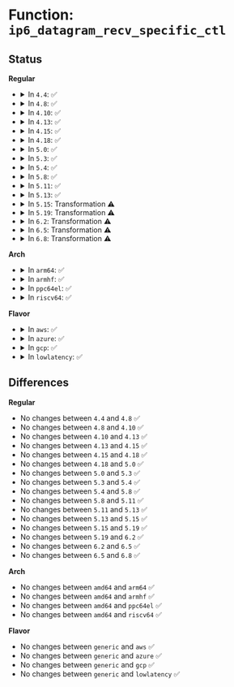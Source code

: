 # Function: <code>ip6_datagram_recv_specific_ctl</code>

## Status
<b>Regular</b>
<ul>
<li>
<details>
<summary>In <code>4.4</code>: ✅</summary>

```c
void ip6_datagram_recv_specific_ctl(struct sock *sk, struct msghdr *msg, struct sk_buff *skb);
```

**Collision:** Unique Global

**Inline:** No

**Transformation:** False

**Instances:**

```
In net/ipv6/datagram.c (ffffffff817f5090)
Location: net/ipv6/datagram.c:552
Inline: False
Direct callers:
  - net/ipv6/udp.c:udpv6_recvmsg
  - net/ipv6/datagram.c:ipv6_recv_error
  - net/ipv6/datagram.c:ip6_datagram_recv_ctl
```
**Symbols:**

```
ffffffff817f5090-ffffffff817f55f0: ip6_datagram_recv_specific_ctl (STB_GLOBAL)
```
</details>
</li>
<li>
<details>
<summary>In <code>4.8</code>: ✅</summary>

```c
void ip6_datagram_recv_specific_ctl(struct sock *sk, struct msghdr *msg, struct sk_buff *skb);
```

**Collision:** Unique Global

**Inline:** No

**Transformation:** False

**Instances:**

```
In net/ipv6/datagram.c (ffffffff81864140)
Location: net/ipv6/datagram.c:595
Inline: False
Direct callers:
  - net/ipv6/udp.c:udpv6_recvmsg
  - net/ipv6/datagram.c:ip6_datagram_recv_ctl
  - net/ipv6/datagram.c:ipv6_recv_error
```
**Symbols:**

```
ffffffff81864140-ffffffff81864685: ip6_datagram_recv_specific_ctl (STB_GLOBAL)
```
</details>
</li>
<li>
<details>
<summary>In <code>4.10</code>: ✅</summary>

```c
void ip6_datagram_recv_specific_ctl(struct sock *sk, struct msghdr *msg, struct sk_buff *skb);
```

**Collision:** Unique Global

**Inline:** No

**Transformation:** False

**Instances:**

```
In net/ipv6/datagram.c (ffffffff818967f0)
Location: net/ipv6/datagram.c:602
Inline: False
Direct callers:
  - net/ipv6/udp.c:udpv6_recvmsg
  - net/ipv6/datagram.c:ip6_datagram_recv_ctl
  - net/ipv6/datagram.c:ipv6_recv_error
```
**Symbols:**

```
ffffffff818967f0-ffffffff81896d7b: ip6_datagram_recv_specific_ctl (STB_GLOBAL)
```
</details>
</li>
<li>
<details>
<summary>In <code>4.13</code>: ✅</summary>

```c
void ip6_datagram_recv_specific_ctl(struct sock *sk, struct msghdr *msg, struct sk_buff *skb);
```

**Collision:** Unique Global

**Inline:** No

**Transformation:** False

**Instances:**

```
In net/ipv6/datagram.c (ffffffff818bcd70)
Location: net/ipv6/datagram.c:600
Inline: False
Direct callers:
  - net/ipv6/udp.c:udpv6_recvmsg
  - net/ipv6/datagram.c:ip6_datagram_recv_ctl
  - net/ipv6/datagram.c:ipv6_recv_error
```
**Symbols:**

```
ffffffff818bcd70-ffffffff818bd2b4: ip6_datagram_recv_specific_ctl (STB_GLOBAL)
```
</details>
</li>
<li>
<details>
<summary>In <code>4.15</code>: ✅</summary>

```c
void ip6_datagram_recv_specific_ctl(struct sock *sk, struct msghdr *msg, struct sk_buff *skb);
```

**Collision:** Unique Global

**Inline:** No

**Transformation:** False

**Instances:**

```
In net/ipv6/datagram.c (ffffffff8193fe90)
Location: net/ipv6/datagram.c:607
Inline: False
Direct callers:
  - net/ipv6/udp.c:udpv6_recvmsg
  - net/ipv6/datagram.c:ip6_datagram_recv_ctl
  - net/ipv6/datagram.c:ipv6_recv_error
```
**Symbols:**

```
ffffffff8193fe90-ffffffff819403d4: ip6_datagram_recv_specific_ctl (STB_GLOBAL)
```
</details>
</li>
<li>
<details>
<summary>In <code>4.18</code>: ✅</summary>

```c
void ip6_datagram_recv_specific_ctl(struct sock *sk, struct msghdr *msg, struct sk_buff *skb);
```

**Collision:** Unique Global

**Inline:** No

**Transformation:** False

**Instances:**

```
In net/ipv6/datagram.c (ffffffff81998cd0)
Location: net/ipv6/datagram.c:599
Inline: False
Direct callers:
  - net/ipv6/udp.c:udpv6_recvmsg
  - net/ipv6/datagram.c:ip6_datagram_recv_ctl
  - net/ipv6/datagram.c:ipv6_recv_error
```
**Symbols:**

```
ffffffff81998cd0-ffffffff81999267: ip6_datagram_recv_specific_ctl (STB_GLOBAL)
```
</details>
</li>
<li>
<details>
<summary>In <code>5.0</code>: ✅</summary>

```c
void ip6_datagram_recv_specific_ctl(struct sock *sk, struct msghdr *msg, struct sk_buff *skb);
```

**Collision:** Unique Global

**Inline:** No

**Transformation:** False

**Instances:**

```
In net/ipv6/datagram.c (ffffffff819cf620)
Location: net/ipv6/datagram.c:600
Inline: False
Direct callers:
  - net/ipv6/udp.c:udpv6_recvmsg
  - net/ipv6/datagram.c:ip6_datagram_recv_ctl
  - net/ipv6/datagram.c:ipv6_recv_error
```
**Symbols:**

```
ffffffff819cf620-ffffffff819cfba6: ip6_datagram_recv_specific_ctl (STB_GLOBAL)
```
</details>
</li>
<li>
<details>
<summary>In <code>5.3</code>: ✅</summary>

```c
void ip6_datagram_recv_specific_ctl(struct sock *sk, struct msghdr *msg, struct sk_buff *skb);
```

**Collision:** Unique Global

**Inline:** No

**Transformation:** False

**Instances:**

```
In net/ipv6/datagram.c (ffffffff81a3e380)
Location: net/ipv6/datagram.c:598
Inline: False
Direct callers:
  - net/ipv6/udp.c:udpv6_recvmsg
  - net/ipv6/datagram.c:ip6_datagram_recv_ctl
  - net/ipv6/datagram.c:ipv6_recv_error
```
**Symbols:**

```
ffffffff81a3e380-ffffffff81a3e8f4: ip6_datagram_recv_specific_ctl (STB_GLOBAL)
```
</details>
</li>
<li>
<details>
<summary>In <code>5.4</code>: ✅</summary>

```c
void ip6_datagram_recv_specific_ctl(struct sock *sk, struct msghdr *msg, struct sk_buff *skb);
```

**Collision:** Unique Global

**Inline:** No

**Transformation:** False

**Instances:**

```
In net/ipv6/datagram.c (ffffffff81a74ff0)
Location: net/ipv6/datagram.c:598
Inline: False
Direct callers:
  - net/ipv6/udp.c:udpv6_recvmsg
  - net/ipv6/datagram.c:ip6_datagram_recv_ctl
  - net/ipv6/datagram.c:ipv6_recv_error
```
**Symbols:**

```
ffffffff81a74ff0-ffffffff81a75564: ip6_datagram_recv_specific_ctl (STB_GLOBAL)
```
</details>
</li>
<li>
<details>
<summary>In <code>5.8</code>: ✅</summary>

```c
void ip6_datagram_recv_specific_ctl(struct sock *sk, struct msghdr *msg, struct sk_buff *skb);
```

**Collision:** Unique Global

**Inline:** No

**Transformation:** False

**Instances:**

```
In net/ipv6/datagram.c (ffffffff81b6f230)
Location: net/ipv6/datagram.c:598
Inline: False
Direct callers:
  - net/ipv6/udp.c:udpv6_recvmsg
  - net/ipv6/datagram.c:ip6_datagram_recv_ctl
  - net/ipv6/datagram.c:ipv6_recv_error
```
**Symbols:**

```
ffffffff81b6f230-ffffffff81b6f7a0: ip6_datagram_recv_specific_ctl (STB_GLOBAL)
```
</details>
</li>
<li>
<details>
<summary>In <code>5.11</code>: ✅</summary>

```c
void ip6_datagram_recv_specific_ctl(struct sock *sk, struct msghdr *msg, struct sk_buff *skb);
```

**Collision:** Unique Global

**Inline:** No

**Transformation:** False

**Instances:**

```
In net/ipv6/datagram.c (ffffffff81b7dd60)
Location: net/ipv6/datagram.c:614
Inline: False
Direct callers:
  - net/ipv6/udp.c:udpv6_recvmsg
  - net/ipv6/datagram.c:ip6_datagram_recv_ctl
  - net/ipv6/datagram.c:ipv6_recv_error
```
**Symbols:**

```
ffffffff81b7dd60-ffffffff81b7e2d0: ip6_datagram_recv_specific_ctl (STB_GLOBAL)
```
</details>
</li>
<li>
<details>
<summary>In <code>5.13</code>: ✅</summary>

```c
void ip6_datagram_recv_specific_ctl(struct sock *sk, struct msghdr *msg, struct sk_buff *skb);
```

**Collision:** Unique Global

**Inline:** No

**Transformation:** False

**Instances:**

```
In net/ipv6/datagram.c (ffffffff81b6c960)
Location: net/ipv6/datagram.c:614
Inline: False
Direct callers:
  - net/ipv6/udp.c:udpv6_recvmsg
  - net/ipv6/datagram.c:ip6_datagram_recv_ctl
  - net/ipv6/datagram.c:ipv6_recv_error
```
**Symbols:**

```
ffffffff81b6c960-ffffffff81b6ced5: ip6_datagram_recv_specific_ctl (STB_GLOBAL)
```
</details>
</li>
<li>
<details>
<summary>In <code>5.15</code>: Transformation ⚠️</summary>

```c
void ip6_datagram_recv_specific_ctl(struct sock *sk, struct msghdr *msg, struct sk_buff *skb);
```

**Collision:** Unique Global

**Inline:** No

**Transformation:** True

**Instances:**

```
In net/ipv6/datagram.c (0)
Location: net/ipv6/datagram.c:614
Inline: False
Direct callers:
  - net/ipv6/udp.c:udpv6_recvmsg
  - net/ipv6/datagram.c:ip6_datagram_recv_ctl
  - net/ipv6/datagram.c:ipv6_recv_error
```
**Symbols:**

```
ffffffff81d4108d-ffffffff81d410af: ip6_datagram_recv_specific_ctl.cold (STB_LOCAL)
ffffffff81c34860-ffffffff81c34de7: ip6_datagram_recv_specific_ctl (STB_GLOBAL)
```
</details>
</li>
<li>
<details>
<summary>In <code>5.19</code>: Transformation ⚠️</summary>

```c
void ip6_datagram_recv_specific_ctl(struct sock *sk, struct msghdr *msg, struct sk_buff *skb);
```

**Collision:** Unique Global

**Inline:** No

**Transformation:** True

**Instances:**

```
In net/ipv6/datagram.c (0)
Location: net/ipv6/datagram.c:614
Inline: False
Direct callers:
  - net/ipv6/udp.c:udpv6_recvmsg
  - net/ipv6/datagram.c:ip6_datagram_recv_ctl
  - net/ipv6/datagram.c:ipv6_recv_error
```
**Symbols:**

```
ffffffff81f0d9d0-ffffffff81f0d9f2: ip6_datagram_recv_specific_ctl.cold (STB_LOCAL)
ffffffff81dd21c0-ffffffff81dd279a: ip6_datagram_recv_specific_ctl (STB_GLOBAL)
```
</details>
</li>
<li>
<details>
<summary>In <code>6.2</code>: Transformation ⚠️</summary>

```c
void ip6_datagram_recv_specific_ctl(struct sock *sk, struct msghdr *msg, struct sk_buff *skb);
```

**Collision:** Unique Global

**Inline:** No

**Transformation:** True

**Instances:**

```
In net/ipv6/datagram.c (0)
Location: net/ipv6/datagram.c:620
Inline: False
Direct callers:
  - net/ipv6/udp.c:udpv6_recvmsg
  - net/ipv6/datagram.c:ip6_datagram_recv_ctl
  - net/ipv6/datagram.c:ipv6_recv_error
```
**Symbols:**

```
ffffffff820b4e00-ffffffff820b4e22: ip6_datagram_recv_specific_ctl.cold (STB_LOCAL)
ffffffff81fa3640-ffffffff81fa3c1a: ip6_datagram_recv_specific_ctl (STB_GLOBAL)
```
</details>
</li>
<li>
<details>
<summary>In <code>6.5</code>: Transformation ⚠️</summary>

```c
void ip6_datagram_recv_specific_ctl(struct sock *sk, struct msghdr *msg, struct sk_buff *skb);
```

**Collision:** Unique Global

**Inline:** No

**Transformation:** True

**Instances:**

```
In net/ipv6/datagram.c (0)
Location: net/ipv6/datagram.c:620
Inline: False
Direct callers:
  - net/ipv6/udp.c:udpv6_recvmsg
  - net/ipv6/datagram.c:ip6_datagram_recv_ctl
  - net/ipv6/datagram.c:ipv6_recv_error
```
**Symbols:**

```
ffffffff82135d52-ffffffff82135d6b: ip6_datagram_recv_specific_ctl.cold (STB_LOCAL)
ffffffff82003ee0-ffffffff820044d4: ip6_datagram_recv_specific_ctl (STB_GLOBAL)
```
</details>
</li>
<li>
<details>
<summary>In <code>6.8</code>: Transformation ⚠️</summary>

```c
void ip6_datagram_recv_specific_ctl(struct sock *sk, struct msghdr *msg, struct sk_buff *skb);
```

**Collision:** Unique Global

**Inline:** No

**Transformation:** True

**Instances:**

```
In net/ipv6/datagram.c (0)
Location: net/ipv6/datagram.c:620
Inline: False
Direct callers:
  - net/ipv6/udp.c:udpv6_recvmsg
  - net/ipv6/datagram.c:ip6_datagram_recv_ctl
  - net/ipv6/datagram.c:ipv6_recv_error
```
**Symbols:**

```
ffffffff82217987-ffffffff822179a0: ip6_datagram_recv_specific_ctl.cold (STB_LOCAL)
ffffffff820d2ca0-ffffffff820d3294: ip6_datagram_recv_specific_ctl (STB_GLOBAL)
```
</details>
</li>
</ul>
<b>Arch</b>
<ul>
<li>
<details>
<summary>In <code>arm64</code>: ✅</summary>

```c
void ip6_datagram_recv_specific_ctl(struct sock *sk, struct msghdr *msg, struct sk_buff *skb);
```

**Collision:** Unique Global

**Inline:** No

**Transformation:** False

**Instances:**

```
In net/ipv6/datagram.c (ffff800010d3da00)
Location: net/ipv6/datagram.c:598
Inline: False
Direct callers:
  - net/ipv6/udp.c:udpv6_recvmsg
  - net/ipv6/datagram.c:ip6_datagram_recv_ctl
  - net/ipv6/datagram.c:ipv6_recv_error
```
**Symbols:**

```
ffff800010d3da00-ffff800010d3ded4: ip6_datagram_recv_specific_ctl (STB_GLOBAL)
```
</details>
</li>
<li>
<details>
<summary>In <code>armhf</code>: ✅</summary>

```c
void ip6_datagram_recv_specific_ctl(struct sock *sk, struct msghdr *msg, struct sk_buff *skb);
```

**Collision:** Unique Global

**Inline:** No

**Transformation:** False

**Instances:**

```
In net/ipv6/datagram.c (c0e40c60)
Location: net/ipv6/datagram.c:598
Inline: False
Direct callers:
  - net/ipv6/udp.c:udpv6_recvmsg
  - net/ipv6/datagram.c:ip6_datagram_recv_ctl
  - net/ipv6/datagram.c:ipv6_recv_error
```
**Symbols:**

```
c0e40c60-c0e411bc: ip6_datagram_recv_specific_ctl (STB_GLOBAL)
```
</details>
</li>
<li>
<details>
<summary>In <code>ppc64el</code>: ✅</summary>

```c
void ip6_datagram_recv_specific_ctl(struct sock *sk, struct msghdr *msg, struct sk_buff *skb);
```

**Collision:** Unique Global

**Inline:** No

**Transformation:** False

**Instances:**

```
In net/ipv6/datagram.c (c000000000e71ea0)
Location: net/ipv6/datagram.c:598
Inline: False
Direct callers:
  - net/ipv6/udp.c:udpv6_recvmsg
  - net/ipv6/datagram.c:ip6_datagram_recv_ctl
  - net/ipv6/datagram.c:ipv6_recv_error
```
**Symbols:**

```
c000000000e71ea0-c000000000e724c8: ip6_datagram_recv_specific_ctl (STB_GLOBAL)
```
</details>
</li>
<li>
<details>
<summary>In <code>riscv64</code>: ✅</summary>

```c
void ip6_datagram_recv_specific_ctl(struct sock *sk, struct msghdr *msg, struct sk_buff *skb);
```

**Collision:** Unique Global

**Inline:** No

**Transformation:** False

**Instances:**

```
In net/ipv6/datagram.c (ffffffe00087a0e4)
Location: net/ipv6/datagram.c:598
Inline: False
Direct callers:
  - net/ipv6/udp.c:udpv6_recvmsg
  - net/ipv6/datagram.c:ip6_datagram_recv_ctl
  - net/ipv6/datagram.c:ipv6_recv_error
```
**Symbols:**

```
ffffffe00087a0e4-ffffffe00087a54a: ip6_datagram_recv_specific_ctl (STB_GLOBAL)
```
</details>
</li>
</ul>
<b>Flavor</b>
<ul>
<li>
<details>
<summary>In <code>aws</code>: ✅</summary>

```c
void ip6_datagram_recv_specific_ctl(struct sock *sk, struct msghdr *msg, struct sk_buff *skb);
```

**Collision:** Unique Global

**Inline:** No

**Transformation:** False

**Instances:**

```
In net/ipv6/datagram.c (ffffffff81a14680)
Location: net/ipv6/datagram.c:598
Inline: False
Direct callers:
  - net/ipv6/udp.c:udpv6_recvmsg
  - net/ipv6/datagram.c:ip6_datagram_recv_ctl
  - net/ipv6/datagram.c:ipv6_recv_error
```
**Symbols:**

```
ffffffff81a14680-ffffffff81a14bf4: ip6_datagram_recv_specific_ctl (STB_GLOBAL)
```
</details>
</li>
<li>
<details>
<summary>In <code>azure</code>: ✅</summary>

```c
void ip6_datagram_recv_specific_ctl(struct sock *sk, struct msghdr *msg, struct sk_buff *skb);
```

**Collision:** Unique Global

**Inline:** No

**Transformation:** False

**Instances:**

```
In net/ipv6/datagram.c (ffffffff819d1440)
Location: net/ipv6/datagram.c:598
Inline: False
Direct callers:
  - net/ipv6/udp.c:udpv6_recvmsg
  - net/ipv6/datagram.c:ip6_datagram_recv_ctl
  - net/ipv6/datagram.c:ipv6_recv_error
```
**Symbols:**

```
ffffffff819d1440-ffffffff819d19b4: ip6_datagram_recv_specific_ctl (STB_GLOBAL)
```
</details>
</li>
<li>
<details>
<summary>In <code>gcp</code>: ✅</summary>

```c
void ip6_datagram_recv_specific_ctl(struct sock *sk, struct msghdr *msg, struct sk_buff *skb);
```

**Collision:** Unique Global

**Inline:** No

**Transformation:** False

**Instances:**

```
In net/ipv6/datagram.c (ffffffff81a7f100)
Location: net/ipv6/datagram.c:598
Inline: False
Direct callers:
  - net/ipv6/udp.c:udpv6_recvmsg
  - net/ipv6/datagram.c:ip6_datagram_recv_ctl
  - net/ipv6/datagram.c:ipv6_recv_error
```
**Symbols:**

```
ffffffff81a7f100-ffffffff81a7f674: ip6_datagram_recv_specific_ctl (STB_GLOBAL)
```
</details>
</li>
<li>
<details>
<summary>In <code>lowlatency</code>: ✅</summary>

```c
void ip6_datagram_recv_specific_ctl(struct sock *sk, struct msghdr *msg, struct sk_buff *skb);
```

**Collision:** Unique Global

**Inline:** No

**Transformation:** False

**Instances:**

```
In net/ipv6/datagram.c (ffffffff81a8b9c0)
Location: net/ipv6/datagram.c:598
Inline: False
Direct callers:
  - net/ipv6/udp.c:udpv6_recvmsg
  - net/ipv6/datagram.c:ip6_datagram_recv_ctl
  - net/ipv6/datagram.c:ipv6_recv_error
```
**Symbols:**

```
ffffffff81a8b9c0-ffffffff81a8bf34: ip6_datagram_recv_specific_ctl (STB_GLOBAL)
```
</details>
</li>
</ul>

## Differences
<b>Regular</b>
<ul>
<li>
No changes between <code>4.4</code> and <code>4.8</code> ✅
</li>
<li>
No changes between <code>4.8</code> and <code>4.10</code> ✅
</li>
<li>
No changes between <code>4.10</code> and <code>4.13</code> ✅
</li>
<li>
No changes between <code>4.13</code> and <code>4.15</code> ✅
</li>
<li>
No changes between <code>4.15</code> and <code>4.18</code> ✅
</li>
<li>
No changes between <code>4.18</code> and <code>5.0</code> ✅
</li>
<li>
No changes between <code>5.0</code> and <code>5.3</code> ✅
</li>
<li>
No changes between <code>5.3</code> and <code>5.4</code> ✅
</li>
<li>
No changes between <code>5.4</code> and <code>5.8</code> ✅
</li>
<li>
No changes between <code>5.8</code> and <code>5.11</code> ✅
</li>
<li>
No changes between <code>5.11</code> and <code>5.13</code> ✅
</li>
<li>
No changes between <code>5.13</code> and <code>5.15</code> ✅
</li>
<li>
No changes between <code>5.15</code> and <code>5.19</code> ✅
</li>
<li>
No changes between <code>5.19</code> and <code>6.2</code> ✅
</li>
<li>
No changes between <code>6.2</code> and <code>6.5</code> ✅
</li>
<li>
No changes between <code>6.5</code> and <code>6.8</code> ✅
</li>
</ul>
<b>Arch</b>
<ul>
<li>
No changes between <code>amd64</code> and <code>arm64</code> ✅
</li>
<li>
No changes between <code>amd64</code> and <code>armhf</code> ✅
</li>
<li>
No changes between <code>amd64</code> and <code>ppc64el</code> ✅
</li>
<li>
No changes between <code>amd64</code> and <code>riscv64</code> ✅
</li>
</ul>
<b>Flavor</b>
<ul>
<li>
No changes between <code>generic</code> and <code>aws</code> ✅
</li>
<li>
No changes between <code>generic</code> and <code>azure</code> ✅
</li>
<li>
No changes between <code>generic</code> and <code>gcp</code> ✅
</li>
<li>
No changes between <code>generic</code> and <code>lowlatency</code> ✅
</li>
</ul>
